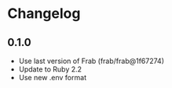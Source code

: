 # Changelog

## 0.1.0

* Use last version of Frab (frab/frab@1f67274)
* Update to Ruby 2.2
* Use new .env format
